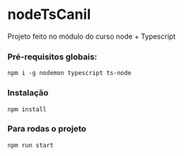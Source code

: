 # nodeTsCanil
Projeto feito no módulo do curso node + Typescript

### Pré-requisitos globais:
`npm i -g nodemon typescript ts-node`

### Instalação
`npm install`

### Para rodas o projeto 
`npm run start`